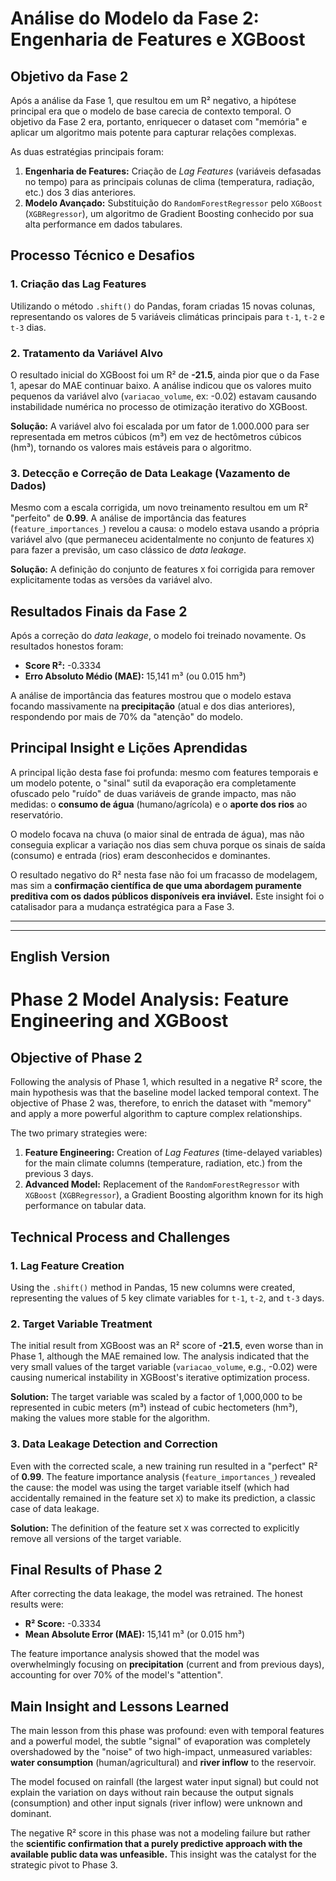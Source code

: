 # Análise do Modelo da Fase 2: Engenharia de Features e XGBoost

## Objetivo da Fase 2
Após a análise da Fase 1, que resultou em um R² negativo, a hipótese principal era que o modelo de base carecia de contexto temporal. O objetivo da Fase 2 era, portanto, enriquecer o dataset com "memória" e aplicar um algoritmo mais potente para capturar relações complexas.

As duas estratégias principais foram:
1.  **Engenharia de Features:** Criação de *Lag Features* (variáveis defasadas no tempo) para as principais colunas de clima (temperatura, radiação, etc.) dos 3 dias anteriores.
2.  **Modelo Avançado:** Substituição do `RandomForestRegressor` pelo `XGBoost` (`XGBRegressor`), um algoritmo de Gradient Boosting conhecido por sua alta performance em dados tabulares.

## Processo Técnico e Desafios

### 1. Criação das Lag Features
Utilizando o método `.shift()` do Pandas, foram criadas 15 novas colunas, representando os valores de 5 variáveis climáticas principais para `t-1`, `t-2` e `t-3` dias.

### 2. Tratamento da Variável Alvo
O resultado inicial do XGBoost foi um R² de **-21.5**, ainda pior que o da Fase 1, apesar do MAE continuar baixo. A análise indicou que os valores muito pequenos da variável alvo (`variacao_volume`, ex: -0.02) estavam causando instabilidade numérica no processo de otimização iterativo do XGBoost.

**Solução:** A variável alvo foi escalada por um fator de 1.000.000 para ser representada em metros cúbicos (m³) em vez de hectômetros cúbicos (hm³), tornando os valores mais estáveis para o algoritmo.

### 3. Detecção e Correção de Data Leakage (Vazamento de Dados)
Mesmo com a escala corrigida, um novo treinamento resultou em um R² "perfeito" de **0.99**. A análise de importância das features (`feature_importances_`) revelou a causa: o modelo estava usando a própria variável alvo (que permaneceu acidentalmente no conjunto de features `X`) para fazer a previsão, um caso clássico de *data leakage*.

**Solução:** A definição do conjunto de features `X` foi corrigida para remover explicitamente todas as versões da variável alvo.

## Resultados Finais da Fase 2
Após a correção do *data leakage*, o modelo foi treinado novamente. Os resultados honestos foram:
* **Score R²:** -0.3334
* **Erro Absoluto Médio (MAE):** 15,141 m³ (ou 0.015 hm³)

A análise de importância das features mostrou que o modelo estava focando massivamente na **precipitação** (atual e dos dias anteriores), respondendo por mais de 70% da "atenção" do modelo.

## Principal Insight e Lições Aprendidas

A principal lição desta fase foi profunda: mesmo com features temporais e um modelo potente, o "sinal" sutil da evaporação era completamente ofuscado pelo "ruído" de duas variáveis de grande impacto, mas não medidas: o **consumo de água** (humano/agrícola) e o **aporte dos rios** ao reservatório.

O modelo focava na chuva (o maior sinal de entrada de água), mas não conseguia explicar a variação nos dias sem chuva porque os sinais de saída (consumo) e entrada (rios) eram desconhecidos e dominantes.

O resultado negativo do R² nesta fase não foi um fracasso de modelagem, mas sim a **confirmação científica de que uma abordagem puramente preditiva com os dados públicos disponíveis era inviável.** Este insight foi o catalisador para a mudança estratégica para a Fase 3.

---
---

## English Version

# Phase 2 Model Analysis: Feature Engineering and XGBoost

## Objective of Phase 2
Following the analysis of Phase 1, which resulted in a negative R² score, the main hypothesis was that the baseline model lacked temporal context. The objective of Phase 2 was, therefore, to enrich the dataset with "memory" and apply a more powerful algorithm to capture complex relationships.

The two primary strategies were:
1.  **Feature Engineering:** Creation of *Lag Features* (time-delayed variables) for the main climate columns (temperature, radiation, etc.) from the previous 3 days.
2.  **Advanced Model:** Replacement of the `RandomForestRegressor` with `XGBoost` (`XGBRegressor`), a Gradient Boosting algorithm known for its high performance on tabular data.

## Technical Process and Challenges

### 1. Lag Feature Creation
Using the `.shift()` method in Pandas, 15 new columns were created, representing the values of 5 key climate variables for `t-1`, `t-2`, and `t-3` days.

### 2. Target Variable Treatment
The initial result from XGBoost was an R² score of **-21.5**, even worse than in Phase 1, although the MAE remained low. The analysis indicated that the very small values of the target variable (`variacao_volume`, e.g., -0.02) were causing numerical instability in XGBoost's iterative optimization process.

**Solution:** The target variable was scaled by a factor of 1,000,000 to be represented in cubic meters (m³) instead of cubic hectometers (hm³), making the values more stable for the algorithm.

### 3. Data Leakage Detection and Correction
Even with the corrected scale, a new training run resulted in a "perfect" R² of **0.99**. The feature importance analysis (`feature_importances_`) revealed the cause: the model was using the target variable itself (which had accidentally remained in the feature set `X`) to make its prediction, a classic case of data leakage.

**Solution:** The definition of the feature set `X` was corrected to explicitly remove all versions of the target variable.

## Final Results of Phase 2
After correcting the data leakage, the model was retrained. The honest results were:
* **R² Score:** -0.3334
* **Mean Absolute Error (MAE):** 15,141 m³ (or 0.015 hm³)

The feature importance analysis showed that the model was overwhelmingly focusing on **precipitation** (current and from previous days), accounting for over 70% of the model's "attention".

## Main Insight and Lessons Learned

The main lesson from this phase was profound: even with temporal features and a powerful model, the subtle "signal" of evaporation was completely overshadowed by the "noise" of two high-impact, unmeasured variables: **water consumption** (human/agricultural) and **river inflow** to the reservoir.

The model focused on rainfall (the largest water input signal) but could not explain the variation on days without rain because the output signals (consumption) and other input signals (river inflow) were unknown and dominant.

The negative R² score in this phase was not a modeling failure but rather the **scientific confirmation that a purely predictive approach with the available public data was unfeasible.** This insight was the catalyst for the strategic pivot to Phase 3.